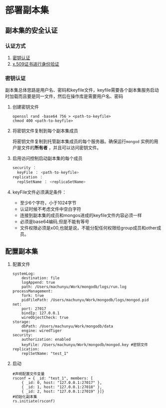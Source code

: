 # 部署副本集

## 副本集的安全认证

### 认证方式

1. [密钥认证](<https://docs.mongodb.com/manual/tutorial/deploy-replica-set-with-keyfile-access-control/>)
2. [x.509证书进行身份验证](https://docs.mongodb.com/manual/tutorial/configure-x509-member-authentication/)

### 密钥认证

副本集总体思路是用户名、密码和keyfile文件，keyfile需要各个副本集服务启动时加载而且要是同一文件，然后在操作库是需要用户名、密码

1. 创建密钥文件

   ```shell
   openssl rand -base64 756 > <path-to-keyfile>
   chmod 400 <path-to-keyfile>
   ```

2. 将密钥文件复制到每个副本集成员

   将密钥文件复制到托管副本集成员的每个服务器。确保运行`mongod` 实例的用户是文件的**所有者** ，并且可以访问密钥文件。

3. 启用访问控制启动副本集的每个成员

   ```javascript
   security ：
     keyFile ： <path-to-keyfile> 
   replication ：
     replSetName ： <replicaSetName> 
   ```

4. keyFile文件必须满足条件：

   * 至少6个字符，小于1024字节
   * 认证时候不考虑文件中空白字符
   * 连接到副本集的成员和mongos进成的keyfile文件内容必须一样
   * 必须是base64编码,但是不能有等号
   * 文件权限必须是x00,也就是说，不能分配任何权限给group成员和other成员。

## 配置副本集

1. 配置文件

   ```
   systemLog:
       destination: file
       logAppend: true
       path: /Users/machunyu/Work/mongodb/logs/run.log
   processManagement:
       fork: true
       pidFilePath: /Users/machunyu/Work/mongodb/logs/mongod.pid
   net:
       port: 27017
       bindIp: 127.0.0.1
       wireObjectCheck: true
   storage:
       dbPath: /Users/machunyu/Work/mongodb/data
       engine: wiredTiger
   security:
       authorization: enabled
       keyFile: /Users/machunyu/Work/mongodb/mongod.key #密钥文件
   replication:
       replSetName: "test_1"
   ```

2. 启动

   ```shell
   #声明配置文件变量
   rsconf = { _id: "test_1", members: [
       { _id: 0, host: "127.0.0.1:27017" },
       { _id: 1, host: "127.0.0.1:27018" },
       { _id: 2, host: "127.0.0.1:27019" }]}
   #初始化副本集
   rs.initiate(rsconf)
   ```
